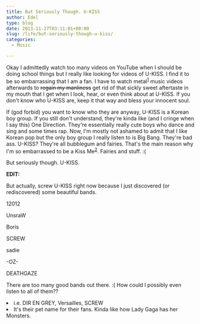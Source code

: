 ```yaml
---
title: But Seriously Though. U-KISS
author: Edel
type: blog
date: 2013-11-27T03:11:01+00:00
slug: /life/but-seriously-though-u-kiss/
categories:
  - Music

---
```

Okay I admittedly watch too many videos on YouTube when I should be doing school things but I really like looking for videos of U-KISS. I find it to be so embarrassing that I am a fan. I have to watch metal<sup class="footnote"><a href="#foot_ajs-fn-id_1-210" id="back_ajs-fn-id_1-210">1</a></sup> music videos afterwards to <strike>regain my manliness</strike> get rid of that sickly sweet aftertaste in my mouth that I get when I look, hear, or even think about at U-KISS. If you don't know who U-KISS are, keep it that way and bless your innocent soul.

If (god forbid) you want to know who they are anyway, U-KISS is a Korean boy group. If you still don't understand, they're kinda like (and I cringe when I say this) One Direction. They're essentially really cute boys who dance and sing and some times rap. Now, I'm mostly not ashamed to admit that I like Korean pop but the only boy group I really listen to is Big Bang. They're bad ass. U-KISS? They're all bubblegum and fairies. That's the main reason why I'm so embarrassed to be a Kiss Me<sup class="footnote"><a href="#foot_ajs-fn-id_2-210" id="back_ajs-fn-id_2-210">2</a></sup>. Fairies and stuff. :(

But seriously though. U-KISS.

**EDIT:**

But actually, screw U-KISS right now because I just discovered (or rediscovered) some beautiful bands.

12012
  
UnsraW
  
Boris
  
SCREW
  
sadie
  
-OZ-
  
DEATHGAZE

There are too many good bands out there. :( How could I possibly even listen to all of them??


  <li>
    <a id="foot_ajs-fn-id_1-210"></a>i.e. DIR EN GREY, Versailles, SCREW&nbsp;&nbsp;<a class="ajs-back-link" href="#back_ajs-fn-id_1-210"></a>
  </li>
  <li>
    <a id="foot_ajs-fn-id_2-210"></a>It's their pet name for their fans. Kinda like how Lady Gaga has her Monsters.&nbsp;&nbsp;<a class="ajs-back-link" href="#back_ajs-fn-id_2-210"></a>
  </li>


<div id="ajs-fn-id_1-210" style="display:none;margin:0;" class="ajs-footnote-popup">
  <div>
    i.e. DIR EN GREY, Versailles, SCREW
  </div>
</div>

<div id="ajs-fn-id_2-210" style="display:none;margin:0;" class="ajs-footnote-popup">
  <div>
    It's their pet name for their fans. Kinda like how Lady Gaga has her Monsters.
  </div>
</div>